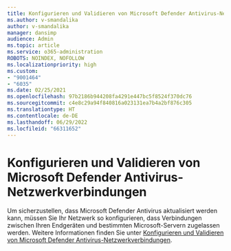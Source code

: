 ```yaml
---
title: Konfigurieren und Validieren von Microsoft Defender Antivirus-Netzwerkverbindungen
ms.author: v-smandalika
author: v-smandalika
manager: dansimp
audience: Admin
ms.topic: article
ms.service: o365-administration
ROBOTS: NOINDEX, NOFOLLOW
ms.localizationpriority: high
ms.custom:
- "9001464"
- "6035"
ms.date: 02/25/2021
ms.openlocfilehash: 97b2186b944208fa4291e447bc5f8524f370dc76
ms.sourcegitcommit: c4e8c29a94f840816a023131ea7b4a2bf876c305
ms.translationtype: HT
ms.contentlocale: de-DE
ms.lasthandoff: 06/29/2022
ms.locfileid: "66311652"
---
```

# <a name="configure-and-validate-microsoft-defender-antivirus-network-connections"></a>Konfigurieren und Validieren von Microsoft Defender Antivirus-Netzwerkverbindungen

Um sicherzustellen, dass Microsoft Defender Antivirus aktualisiert werden kann, müssen Sie Ihr Netzwerk so konfigurieren, dass Verbindungen zwischen Ihren Endgeräten und bestimmten Microsoft-Servern zugelassen werden. Weitere Informationen finden Sie unter [Konfigurieren und Validieren von Microsoft Defender Antivirus-Netzwerkverbindungen](https://docs.microsoft.com/windows/security/threat-protection/microsoft-defender-antivirus/configure-network-connections-microsoft-defender-antivirus).

